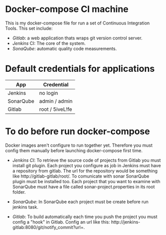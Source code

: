 # Docker-compose CI machine

This is my docker-compose file for run a set of Continuous Integration Tools. This set include:

- *Gitlab*: a web application thats wraps git version control server.
- *Jenkins* CI: The core of the system.
- *SonaQube*: automatic quality code measurements.

# Default credentials for applications

| App       | Credential      |
|-----------|-----------------|
| Jenkins   | no login        |
| SonarQube | admin / admin   |
| Gitlab    | root / 5iveL!fe |

# To do before run docker-compose

Docker images aren't configure to run together yet. Therefore you must config them manually before launching docker-compose first time. 

- *Jenkins CI*: To retrieve the source code of projects from Gitlab you must install git plugin. Each project you configure as job in Jenkins must have a repository from gitlab. The url for the repository would be something like http://gitlab-gitlab/root/<your project>. To comunicate with sonar SonarQube plugin must be installed too. Each project that you want to examine with SonarQube must have a file called sonar-project.properties in its root folder.

- *SonarQube*: In SonarQube each project must be create before run jenkins task. 
- *Gitlab*: To build automatically each time you push the project you must config a "hook" in Gitlab. Config an url like this: http://jenkins-gitlab:8080/git/notify_commit?url=<url of the repository>.
